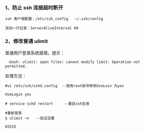 

### 1、防止 ssh 连接超时断开
    ssh 客户端配置：/etc/ssh_config   ~/.ssh/config

    添加一行记录：ServerAliveInterval 60 
### 2、修改普通 ulimit 

普通用户登录系统报错，提示：

     -bash: ulimit: open files: cannot modify limit: Operation not permitted.

处理方法：

    #vi /etc/ssh/sshd_config  --使用root账号修改UseLoin 为yes

    UseLogin yes

    # service sshd restart     --重启ssh生效
    
    #重新登录
    $ ulimit –n   --验证设置

    65535
